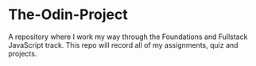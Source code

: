 # The-Odin-Project
A repository where I work my way through the Foundations and Fullstack JavaScript track. This repo will record all of my assignments, quiz and projects.
